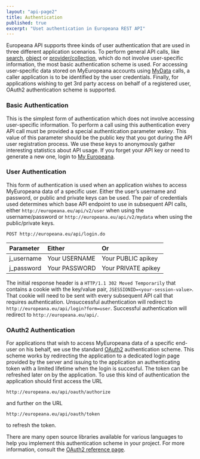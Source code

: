 ```yaml
---
layout: "api-page2"
title: Authentication
published: true
excerpt: "Uset authentication in Europeana REST API"
---
```


Europeana API supports three kinds of user authentication that are used in three different application scenarios. To perform general API calls, like [search](http://labs.europeana.eu/api/search), [object](http://labs.europeana.eu/api/object) or [provider/collection](http://labs.europeana.eu/api/provider), which do not involve user-specific information, the most basic authentication scheme is used. For accessing user-specific data stored on MyEuropeana accounts using [MyData](http://labs.europeana.eu/api/myeuropeana) calls, a caller application is to be identified by the user credentials. Finally, for applications wishing to get 3rd party access on behalf of a registered user, OAuth2 authentication scheme is supported.

### Basic Authentication

This is the simplest form of authentication which does not involve accessing user-specific information. To perform a call using this authentication every API call must be provided a special authentication parameter _wskey_. This value of this parameter should be the public key that you got during the API user registration process. We use these keys to anonymously gather interesting statistics about API usage. If you forget your API key or need to generate a new one, login to [My Europeana](http://europeana.eu/portal/myeuropeana#login).


### User Authentication

This form of authentication is used when an application wishes to access MyEuropeana data of a specific user. Either the user’s username and password, or public and private keys can be used. The pair of credentials used determines which base API endpoint to use in subsequent API calls, either `http://europeana.eu/api/v2/user` when using the username/password or `http://europeana.eu/api/v2/mydata` when using the public/private keys.

    POST http://europeana.eu/api/login.do

|Parameter|Either|Or|
|:----------|:--------------|:--------------------|
|j_username | Your USERNAME | Your PUBLIC apikey  |
|j_password | Your PASSWORD | Your PRIVATE apikey |

The initial response header is a `HTTP/1.1 302 Moved Temporarily` that contains a cookie with the key/value pair, `JSESSIONID=<your-session-value>`. That cookie will need to be sent with every subsequent API call that requires authentication. Unsuccessful authentication will redirect to `http://europeana.eu/api/login?form=user`. Successful authentication will redirect to `http://europeana.eu/api/`.


### OAuth2 Authentication

For applications that wish to access MyEuropeana data of a specific end-user on his behalf, we use the standard [OAuth2](http://oauth.net/2/) authentication scheme. This scheme works by redirecting the application to a dedicated login page provided by the server and issuing to the application an authenticating token with a limited lifetime when the login is succesful. The token can be refreshed later on by the application. To use this kind of authentication the application should first access the URL

    http://europeana.eu/api/oauth/authorize

and further on the URL

    http://europeana.eu/api/oauth/token


to refresh the token.

There are many open source libraries available for various languages to help you implement this authentication scheme in your project. For more information, consult the [OAuth2 reference page](http://oauth.net/2/).
